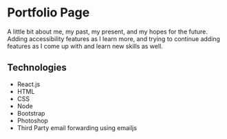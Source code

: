 # Portfolio Page
A little bit about me, my past, my present, and my hopes for the future. Adding accessibility features as I learn more, and trying to continue adding features as I come up with and learn new skills as well.

## Technologies
  - React.js
  - HTML
  - CSS
  - Node
  - Bootstrap
  - Photoshop
  - Third Party email forwarding using emailjs

